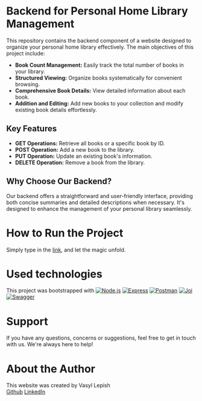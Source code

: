# Backend for Personal Home Library Management

This repository contains the backend component of a website designed to organize
your personal home library effectively. The main objectives of this project
include:

- **Book Count Management:** Easily track the total number of books in your
  library.
- **Structured Viewing:** Organize books systematically for convenient browsing.
- **Comprehensive Book Details:** View detailed information about each book.
- **Addition and Editing:** Add new books to your collection and modify existing
  book details effortlessly.

## Key Features

- **GET Operations:** Retrieve all books or a specific book by ID.
- **POST Operation:** Add a new book to the library.
- **PUT Operation:** Update an existing book's information.
- **DELETE Operation:** Remove a book from the library.

## Why Choose Our Backend?

Our backend offers a straightforward and user-friendly interface, providing both
concise summaries and detailed descriptions when necessary. It's designed to
enhance the management of your personal library seamlessly.

# How to Run the Project

Simply type in the [link](https://alessioitaliano.github.io/ape-nft/), and let
the magic unfold.

# Used technologies

This project was bootstrapped with
[![Node.js](https://img.shields.io/badge/node.js-%2343853D.svg?style=for-the-badge&logo=node.js&logoColor=white)](https://nodejs.org/)
[![Express](https://img.shields.io/badge/express-%23404d59.svg?style=for-the-badge)](https://expressjs.com/)
[![Postman](https://img.shields.io/badge/postman-%23FF6C37.svg?style=for-the-badge&logo=postman&logoColor=white)](https://www.postman.com/)
[![Joi](https://img.shields.io/badge/joi-%23F0DB4F.svg?style=for-the-badge)](https://joi.dev/)
[![Swagger](https://img.shields.io/badge/swagger-%2385EA2D.svg?style=for-the-badge&logo=swagger&logoColor=black)](https://swagger.io/)

# Support

If you have any questions, concerns or suggestions, feel free to get in touch
with us. We're always here to help!

# About the Author

This website was created by Vasyl Lepish  
[Github](https://github.com/AlessioItaliano)
[LinkedIn](https://www.linkedin.com/in/vasyl-lepish/)
